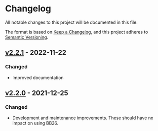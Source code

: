 # Changelog

All notable changes to this project will be documented in this file.

The format is based on [Keep a Changelog](https://keepachangelog.com/en/1.0.0/),
and this project adheres to [Semantic Versioning](https://semver.org/spec/v2.0.0.html).

## [v2.2.1](https://github.com/ptrkcsk/BB26/compare/v2.2.0...v2.2.1) - 2022-11-22

### Changed

- Improved documentation

## [v2.2.0](https://github.com/ptrkcsk/BB26/compare/v2.1.1...v2.2.0) - 2021-12-25

### Changed

- Development and maintenance improvements. These should have no impact on using BB26.
